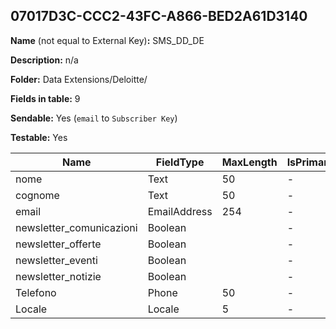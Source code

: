 ## 07017D3C-CCC2-43FC-A866-BED2A61D3140

**Name** (not equal to External Key)**:** SMS_DD_DE

**Description:** n/a

**Folder:** Data Extensions/Deloitte/

**Fields in table:** 9

**Sendable:** Yes (`email` to `Subscriber Key`)

**Testable:** Yes

| Name | FieldType | MaxLength | IsPrimaryKey | IsNullable | DefaultValue |
| --- | --- | --- | --- | --- | --- |
| nome | Text | 50 | - | - |  |
| cognome | Text | 50 | - | - |  |
| email | EmailAddress | 254 | - | - |  |
| newsletter_comunicazioni | Boolean |  | - | + | true |
| newsletter_offerte | Boolean |  | - | + | true |
| newsletter_eventi | Boolean |  | - | + | true |
| newsletter_notizie | Boolean |  | - | + | true |
| Telefono | Phone | 50 | - | + |  |
| Locale | Locale | 5 | - | + |  |
